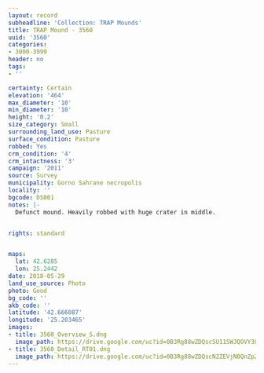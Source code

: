 ```yaml
---
layout: record
subheadline: 'Collection: TRAP Mounds'
title: TRAP Mound - 3560
uuid: '3560'
categories:
- 3000-3999
header: no
tags:
- ''

certainty: Certain
elevation: '464'
max_diameter: '10'
min_diameter: '10'
height: '0.2'
size_category: Small
surrounding_land_use: Pasture
surface_condition: Pasture
robbed: Yes
crm_condition: '4'
crm_intactness: '3'
campaign: '2011'
source: Survey
municipality: Gorno Sahrane necropolis
locality: ''
bgcode: DS001
notes: |-
  Defunct mound. Heavily robbed with huge crater in middle.


rights: standard


maps:
  lat: 42.6285
  lon: 25.2442
date: 2018-05-29
land_use_source: Photo
photo: Good
bg_code: ''
akb_code: ''
latitude: '42.666087'
longitude: '25.203465'
images:
- title: 3560_Overview_S.dng
  image_path: https://drive.google.com/uc?id=0B3Rg88wZDQscSU11SWJQOVY3Q3M
- title: 3560_Detail_RT01.dng
  image_path: https://drive.google.com/uc?id=0B3Rg88wZDQscN2ZEVjN0QnZpZjA
---
```

